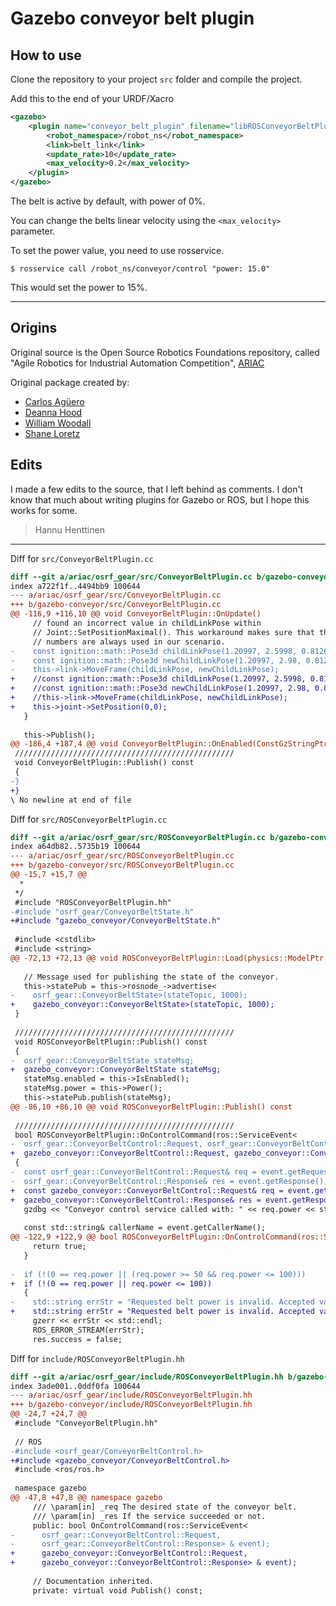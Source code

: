 # Gazebo conveyor belt plugin

## How to use

Clone the repository to your project `src` folder and compile the project.

Add this to the end of your URDF/Xacro

```xml
<gazebo>
    <plugin name="conveyor_belt_plugin" filename="libROSConveyorBeltPlugin.so">
        <robot_namespace>/robot_ns</robot_namespace>
        <link>belt_link</link>
        <update_rate>10</update_rate>
        <max_velocity>0.2</max_velocity>
    </plugin>
</gazebo>
```

The belt is active by default, with power of 0%. 

You can change the belts linear velocity using the `<max_velocity>` parameter.

To set the power value, you need to use rosservice.

`$ rosservice call /robot_ns/conveyor/control "power: 15.0"`

This would set the power to 15%.

---

## Origins

Original source is the Open Source Robotics Foundations repository, called "Agile Robotics for Industrial Automation Competition", [ARIAC](https://bitbucket.org/osrf/ariac/src/master/)

Original package created by:

- [Carlos Agüero](https://github.com/caguero)
- [Deanna Hood](https://github.com/dhood)
- [William Woodall](https://github.com/wjwwood)
- [Shane Loretz](https://github.com/sloretz)

## Edits

I made a few edits to the source, that I left behind as comments. I don't know that much about writing plugins for Gazebo or ROS, but I hope this works for some.

> Hannu Henttinen

---

Diff for `src/ConveyorBeltPlugin.cc`

```diff
diff --git a/ariac/osrf_gear/src/ConveyorBeltPlugin.cc b/gazebo-conveyor/src/ConveyorBeltPlugin.cc
index a722f1f..4494bb9 100644
--- a/ariac/osrf_gear/src/ConveyorBeltPlugin.cc
+++ b/gazebo-conveyor/src/ConveyorBeltPlugin.cc
@@ -116,9 +116,10 @@ void ConveyorBeltPlugin::OnUpdate()
     // found an incorrect value in childLinkPose within
     // Joint::SetPositionMaximal(). This workaround makes sure that the right
     // numbers are always used in our scenario.
-    const ignition::math::Pose3d childLinkPose(1.20997, 2.5998, 0.8126, 0, 0, -1.57);
-    const ignition::math::Pose3d newChildLinkPose(1.20997, 2.98, 0.8126, 0, 0, -1.57);
-    this->link->MoveFrame(childLinkPose, newChildLinkPose);
+    //const ignition::math::Pose3d childLinkPose(1.20997, 2.5998, 0.8126, 0, 0, -1.57);
+    //const ignition::math::Pose3d newChildLinkPose(1.20997, 2.98, 0.8126, 0, 0, -1.57);
+    //this->link->MoveFrame(childLinkPose, newChildLinkPose);
+    this->joint->SetPosition(0,0);
   }
 
   this->Publish();
@@ -186,4 +187,4 @@ void ConveyorBeltPlugin::OnEnabled(ConstGzStringPtr &_msg)
 /////////////////////////////////////////////////
 void ConveyorBeltPlugin::Publish() const
 {
-}
+}
\ No newline at end of file
```

Diff for `src/ROSConveyorBeltPlugin.cc`

```diff
diff --git a/ariac/osrf_gear/src/ROSConveyorBeltPlugin.cc b/gazebo-conveyor/src/ROSConveyorBeltPlugin.cc
index a64db82..5735b19 100644
--- a/ariac/osrf_gear/src/ROSConveyorBeltPlugin.cc
+++ b/gazebo-conveyor/src/ROSConveyorBeltPlugin.cc
@@ -15,7 +15,7 @@
  *
 */
 #include "ROSConveyorBeltPlugin.hh"
-#include "osrf_gear/ConveyorBeltState.h"
+#include "gazebo_conveyor/ConveyorBeltState.h"
 
 #include <cstdlib>
 #include <string>
@@ -72,13 +72,13 @@ void ROSConveyorBeltPlugin::Load(physics::ModelPtr _parent, sdf::ElementPtr _sdf
 
   // Message used for publishing the state of the conveyor.
   this->statePub = this->rosnode_->advertise<
-    osrf_gear::ConveyorBeltState>(stateTopic, 1000);
+    gazebo_conveyor::ConveyorBeltState>(stateTopic, 1000);
 }
 
 /////////////////////////////////////////////////
 void ROSConveyorBeltPlugin::Publish() const
 {
-  osrf_gear::ConveyorBeltState stateMsg;
+  gazebo_conveyor::ConveyorBeltState stateMsg;
   stateMsg.enabled = this->IsEnabled();
   stateMsg.power = this->Power();
   this->statePub.publish(stateMsg);
@@ -86,10 +86,10 @@ void ROSConveyorBeltPlugin::Publish() const
 
 /////////////////////////////////////////////////
 bool ROSConveyorBeltPlugin::OnControlCommand(ros::ServiceEvent<
-  osrf_gear::ConveyorBeltControl::Request, osrf_gear::ConveyorBeltControl::Response> & event)
+  gazebo_conveyor::ConveyorBeltControl::Request, gazebo_conveyor::ConveyorBeltControl::Response> & event)
 {
-  const osrf_gear::ConveyorBeltControl::Request& req = event.getRequest();
-  osrf_gear::ConveyorBeltControl::Response& res = event.getResponse();
+  const gazebo_conveyor::ConveyorBeltControl::Request& req = event.getRequest();
+  gazebo_conveyor::ConveyorBeltControl::Response& res = event.getResponse();
   gzdbg << "Conveyor control service called with: " << req.power << std::endl;
 
   const std::string& callerName = event.getCallerName();
@@ -122,9 +122,9 @@ bool ROSConveyorBeltPlugin::OnControlCommand(ros::ServiceEvent<
     return true;
   }
 
-  if (!(0 == req.power || (req.power >= 50 && req.power <= 100)))
+  if (!(0 == req.power || req.power <= 100))
   {
-    std::string errStr = "Requested belt power is invalid. Accepted values are 0 or in the range [50, 100].";
+    std::string errStr = "Requested belt power is invalid. Accepted values are in the range [0, 100].";
     gzerr << errStr << std::endl;
     ROS_ERROR_STREAM(errStr);
     res.success = false;
```

Diff for `include/ROSConveyorBeltPlugin.hh`

```diff
diff --git a/ariac/osrf_gear/include/ROSConveyorBeltPlugin.hh b/gazebo-conveyor/include/ROSConveyorBeltPlugin.hh
index 3ade001..0ddf0fa 100644
--- a/ariac/osrf_gear/include/ROSConveyorBeltPlugin.hh
+++ b/gazebo-conveyor/include/ROSConveyorBeltPlugin.hh
@@ -24,7 +24,7 @@
 #include "ConveyorBeltPlugin.hh"
 
 // ROS
-#include <osrf_gear/ConveyorBeltControl.h>
+#include <gazebo_conveyor/ConveyorBeltControl.h>
 #include <ros/ros.h>
 
 namespace gazebo
@@ -47,8 +47,8 @@ namespace gazebo
     /// \param[in] _req The desired state of the conveyor belt.
     /// \param[in] _res If the service succeeded or not.
     public: bool OnControlCommand(ros::ServiceEvent<
-      osrf_gear::ConveyorBeltControl::Request,
-      osrf_gear::ConveyorBeltControl::Response> & event);
+      gazebo_conveyor::ConveyorBeltControl::Request,
+      gazebo_conveyor::ConveyorBeltControl::Response> & event);
 
     // Documentation inherited.
     private: virtual void Publish() const;
```
